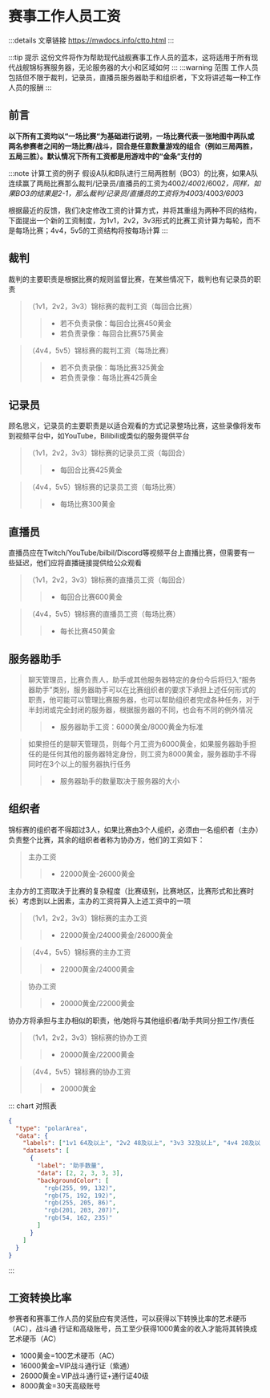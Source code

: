 # 赛事工作人员工资
:::details 文章链接
https://mwdocs.info/ctto.html
:::

:::tip 提示
这份文件将作为帮助现代战舰赛事工作人员的蓝本，这将适用于所有现代战舰锦标赛服务器，无论服务器的大小和区域如何
:::
:::warning 范围
工作人员包括但不限于裁判，记录员，直播员服务器助手和组织者，下文将讲述每一种工作人员的报酬
:::

## 前言
**以下所有工资均以“一场比赛“为基础进行说明，一场比赛代表一张地图中两队或两名参赛者之间的一场比赛/战斗，回合是任意数量游戏的组合（例如三局两胜，五局三胜）。默认情况下所有工资都是用游戏中的“金条”支付的**

:::note 计算工资的例子
假设A队和B队进行三局两胜制（BO3）的比赛，如果A队连续赢了两局比赛那么裁判/记录员/直播员的工资为400*2/400*2/600*2，同样，如果BO3的结果是2-1，那么裁判/记录员/直播员的工资将为400*3/400*3/600*3

根据最近的反馈，我们决定修改工资的计算方式，并将其重组为两种不同的结构，下面提出一个新的工资制度，为1v1，2v2，3v3形式的比赛工资计算为每轮，而不是每场比赛；4v4，5v5的工资结构将按每场计算
:::

## 裁判

裁判的主要职责是根据比赛的规则监督比赛，在某些情况下，裁判也有记录员的职责

>（1v1，2v2，3v3）锦标赛的裁判工资（每回合比赛）
>>- 若不负责录像：每回合比赛450黄金
>>- 若负责录像：每回合比赛575黄金

>（4v4，5v5）锦标赛的裁判工资（每场比赛）
>>- 若不负责录像：每场比赛325黄金
>>- 若负责录像：每场比赛425黄金

## 记录员

顾名思义，记录员的主要职责是以适合观看的方式记录整场比赛，这些录像将发布到视频平台中，如YouTube，Bilibili或类似的服务提供平台

>（1v1，2v2，3v3）锦标赛的记录员工资（每回合）
>>- 每回合比赛425黄金

>（4v4，5v5）锦标赛的记录员工资（每场比赛）
>>- 每场比赛300黄金

## 直播员

直播员应在Twitch/YouTube/bilbil/Discord等视频平台上直播比赛，但需要有一些延迟，他们应将直播链接提供给公众观看

>（1v1，2v2，3v3）锦标赛的直播员工资（每回合）
>>- 每回合比赛600黄金

>（4v4，5v5）锦标赛的直播员工资（每场比赛）
>>- 每长比赛450黄金

## 服务器助手

>聊天管理员，比赛负责人，助手或其他服务器特定的身份今后将归入“服务器助手”类别，服务器助手可以在比赛组织者的要求下承担上述任何形式的职责，他可能可以管理比赛服务器，也可以帮助组织者完成各种任务，对于半封闭或完全封闭的服务器，根据服务器的不同，也会有不同的例外情况
>>- 服务器助手工资：6000黄金/8000黄金为标准

>如果担任的是聊天管理员，则每个月工资为6000黄金，如果服务器助手担任的是任何其他的服务器特定身份，则工资为8000黄金，服务器助手不得同时在3个以上的服务器执行任务
>>- 服务器助手的数量取决于服务器的大小

## 组织者

锦标赛的组织者不得超过3人，如果比赛由3个人组织，必须由一名组织者（主办）负责整个比赛，其余的组织者者称为协办方，他们的工资如下：

>主办工资
>>- 22000黄金-26000黄金

主办方的工资取决于比赛的复杂程度（比赛级别，比赛地区，比赛形式和比赛时长）考虑到以上因素，主办的工资将算入上述工资中的一项

>（1v1，2v2，3v3）锦标赛的主办工资
>>- 22000黄金/24000黄金/26000黄金

>（4v4，5v5）锦标赛的主办工资
>>- 22000黄金/24000黄金

>协办工资
>>- 20000黄金/22000黄金

协办方将承担与主办相似的职责，他/她将与其他组织者/助手共同分担工作/责任

>（1v1，2v2，3v3）锦标赛的协办工资
>>- 20000黄金/22000黄金

>（4v4，5v5）锦标赛的协办工资
>>- 20000黄金

::: chart 对照表

```json
{
  "type": "polarArea",
  "data": {
    "labels": ["1v1 64及以上", "2v2 48及以上", "3v3 32及以上", "4v4 28及以上", "5v5 28及以上"],
    "datasets": [
      {
        "label": "助手数量",
        "data": [2, 2, 3, 3, 3],
        "backgroundColor": [
          "rgb(255, 99, 132)",
          "rgb(75, 192, 192)",
          "rgb(255, 205, 86)",
          "rgb(201, 203, 207)",
          "rgb(54, 162, 235)"
        ]
      }
    ]
  }
}
```

:::

## 工资转换比率
参赛者和赛事工作人员的奖励应有灵活性，可以获得以下转换比率的艺术硬币（AC），战斗通
行证和高级账号，员工至少获得1000黄金的收入才能将其转换成艺术硬币（AC）

- 1000黄金=100艺术硬币（AC）
- 16000黄金=VIP战斗通行证（紫通）
- 26000黄金=VIP战斗通行证+通行证40级
- 8000黄金=30天高级账号